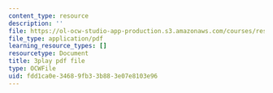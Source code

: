 ```yaml
---
content_type: resource
description: ''
file: https://ol-ocw-studio-app-production.s3.amazonaws.com/courses/res-8-007-cosmic-origin-of-the-chemical-elements-fall-2019/fdd1ca0e34689fb33b883e07e8103e96_f2j567E1Zqo.pdf
file_type: application/pdf
learning_resource_types: []
resourcetype: Document
title: 3play pdf file
type: OCWFile
uid: fdd1ca0e-3468-9fb3-3b88-3e07e8103e96
---
```

